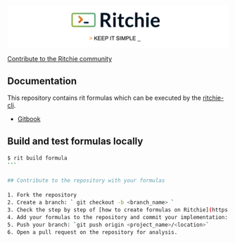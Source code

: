 <img class="special-img-class" src="/docs/img/ritchie-banner.png" />

[Contribute to the Ritchie community](https://github.com/ZupIT/ritchie-formulas/blob/master/CONTRIBUTING.md)

## Documentation

This repository contains rit formulas which can be executed by the [ritchie-cli](https://github.com/ZupIT/ritchie-cli).

- [Gitbook](https://docs.ritchiecli.io)

## Build and test formulas locally

````bash
$ rit build formula
```

## Contribute to the repository with your formulas

1. Fork the repository
2. Create a branch: ` git checkout -b <branch_name> `
3. Check the step by step of [how to create formulas on Ritchie](https://docs.ritchiecli.io/getting-started/creating-formulas)
4. Add your formulas to the repository and commit your implementation: ` git commit -m '<commit_message>' `
5. Push your branch: `git push origin <project_name>/<location>`
6. Open a pull request on the repository for analysis.